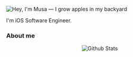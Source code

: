 ![Hey, I'm Musa — I grow apples in my backyard]()

I'm iOS Software Engineer.


### About me



<p align="center">
    <img src="https://github-readme-stats.vercel.app/api?username=musamuss&show_icons=true&title_color=009A9C&icon_color=C4C5C7&count_private=true&hide_title=true" alt="Github Stats"/>
</p>

